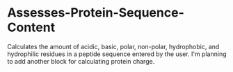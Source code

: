 # Assesses-Protein-Sequence-Content

Calculates the amount of acidic, basic, polar, non-polar, hydrophobic, and hydrophilic residues in a peptide sequence entered by the user. I'm planning to add another block for calculating protein charge. 
